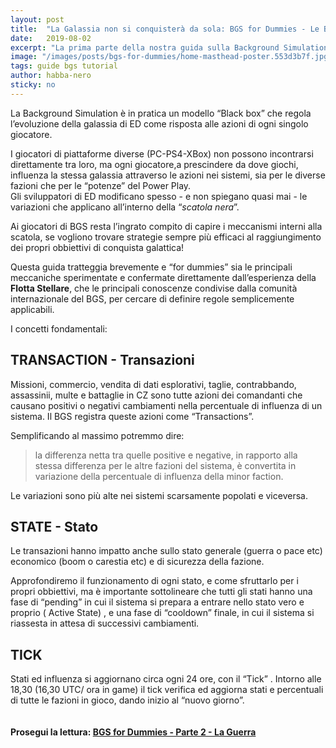 ```yaml
---
layout: post
title:  "La Galassia non si conquisterà da sola: BGS for Dummies - Le Basi"
date:   2019-08-02
excerpt: "La prima parte della nostra guida sulla Background Simulation in Elite Dangerous. Una prima introduzione sulle meccaniche e sui termini di base"
image: "/images/posts/bgs-for-dummies/home-masthead-poster.553d3b7f.jpg"
tags: guide bgs tutorial
author: habba-nero
sticky: no
---
```

La Background Simulation è in pratica un modello “Black box” che regola l’evoluzione della galassia di ED come risposta alle azioni di ogni singolo giocatore.

I giocatori di piattaforme diverse (PC-PS4-XBox) non possono incontrarsi direttamente tra loro, ma ogni giocatore,a prescindere da dove giochi, influenza la stessa galassia attraverso le azioni nei sistemi, sia per le diverse fazioni che per le “potenze” del Power Play.<br>
Gli sviluppatori di ED modificano spesso - e non spiegano quasi mai - le variazioni che applicano all’interno della “*scatola nera*”.

Ai giocatori di BGS resta l’ingrato compito di capire i meccanismi interni alla scatola, se vogliono trovare strategie sempre più efficaci al raggiungimento dei propri obbiettivi di conquista galattica!

Questa guida tratteggia brevemente e “for dummies” sia le principali meccaniche sperimentate e confermate direttamente dall’esperienza della **Flotta Stellare**, che le principali conoscenze condivise dalla comunità internazionale del BGS, per cercare di definire regole semplicemente applicabili.

I concetti fondamentali:

## TRANSACTION - Transazioni

Missioni, commercio, vendita di dati esplorativi, taglie, contrabbando, assassinii, multe e battaglie in CZ sono tutte azioni dei comandanti che causano positivi o negativi cambiamenti nella percentuale di influenza di un sistema. Il BGS registra queste azioni come “Transactions”.

Semplificando al massimo potremmo dire:

>la differenza netta tra quelle positive e negative, in rapporto alla stessa differenza per le altre fazioni del sistema, è convertita in variazione della percentuale di influenza della minor faction.

Le variazioni sono più alte nei sistemi scarsamente popolati e viceversa.

## STATE - Stato

Le transazioni hanno impatto anche sullo stato generale (guerra o pace etc) economico (boom o carestia etc) e di sicurezza della fazione.

Approfondiremo il funzionamento di ogni stato,  e come sfruttarlo per i propri obbiettivi, ma è importante sottolineare che tutti gli stati hanno una fase di “pending” in cui il sistema si prepara a entrare nello stato vero e proprio ( Active State) , e una fase di “cooldown” finale, in cui il sistema si riassesta in attesa di successivi cambiamenti.

## TICK

Stati ed influenza si aggiornano circa ogni 24 ore, con il “Tick” . Intorno alle 18,30 (16,30 UTC/ ora in game) il tick verifica ed aggiorna stati e percentuali di tutte le fazioni in gioco, dando inizio al “nuovo giorno”.

<span class="image fit"><img src="/images/Elite-Division-png.png" alt=""></span>

#### Prosegui la lettura: [BGS for Dummies - Parte 2 - La Guerra](/blog/bgs-for-dummies-parte2/)